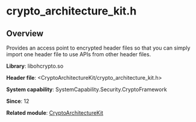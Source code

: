 # crypto_architecture_kit.h

## Overview

Provides an access point to encrypted header files so that you can simply import one header file to use APIs from other header files.

**Library**: libohcrypto.so

**Header file**: <CryptoArchitectureKit/crypto_architecture_kit.h>

**System capability**: SystemCapability.Security.CryptoFramework

**Since**: 12

**Related module**: [CryptoArchitectureKit](capi-cryptoarchitecturekit.md)
